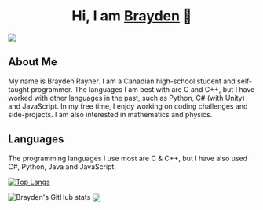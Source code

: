 <h1 align="center">Hi, I am <a href="https://github.com/bcer-dev">Brayden</a> 👋</h1>
<img align="center" src="https://komarev.com/ghpvc/?username=bcer-dev"/>

## About Me
My name is Brayden Rayner. I am a Canadian high-school student and self-taught programmer. The languages I am best with are C and C++, but I have worked with other languages in the past, such as Python, C# (with Unity) and JavaScript. In my free time, I enjoy working on coding challenges and side-projects. I am also interested in mathematics and physics.

## Languages
The programming languages I use most are C & C++, but I have also used C#, Python, Java and JavaScript.

[![Top Langs](https://github-readme-stats.vercel.app/api/top-langs/?username=bcer-dev&langs_count=5&theme=tokyonight&layout=compact)](https://github.com/anuraghazra/github-readme-stats)

![Brayden's GitHub stats](https://github-readme-stats.vercel.app/api?username=bcer-dev&show_icons=true&theme=tokyonight)
<img align="center" src="https://www.codewars.com/users/_bcer_/badges/large"/>
